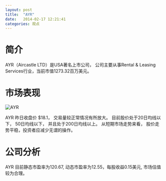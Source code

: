 ```yaml
---
layout: post
title:  "AYR"
date:   2014-02-17 12:21:41
categories: 观点
---
```


# 简介
AYR（Aircastle LTD）是USA著名上市公司，
公司主要从事Rental & Leasing Services行业，当前市值1273.32百万美元。

# 市场表现

![AYR](http://finviz.com/chart.ashx?t=AYR&ty=c&ta=1&p=d&s=l)

AYR 昨日收盘价 $18.1，
交易量较正常情况有所放大。
目前股价处于20日均线以下，
50日均线以下，
并且处于200日均线以上。
从短期市场走势来看，
股价走势平稳，投资者应减少无谓的操作。

# 公司分析
AYR 目前静态市盈率为120.67, 动态市盈率为12.55，每股收益0.15美元,
市场估值较为合理。
